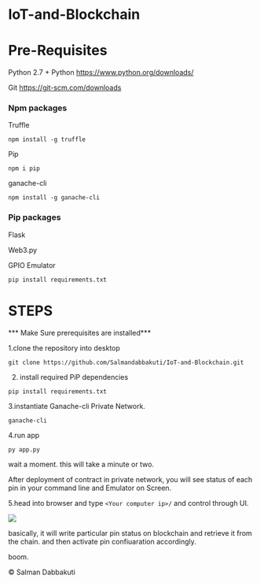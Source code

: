 # IoT-and-Blockchain

# Pre-Requisites

Python 2.7 + Python
https://www.python.org/downloads/

Git
https://git-scm.com/downloads

### Npm packages
Truffle

```npm install -g truffle```

Pip

```npm i pip```

ganache-cli

```npm install -g ganache-cli```

### Pip packages

Flask

Web3.py 

GPIO Emulator

```pip install requirements.txt```

# STEPS

*** Make Sure prerequisites are installed***

1.clone the repository into desktop

```git clone https://github.com/Salmandabbakuti/IoT-and-Blockchain.git ```


2. install required PiP dependencies

```pip install requirements.txt```

3.instantiate Ganache-cli Private Network.

```ganache-cli```

4.run app

```py app.py```

wait a moment. this will take a minute or two.

After deployment of contract in private network, you will see status of each pin in your command line and Emulator on Screen.

5.head into browser and type ```<Your computer ip>/``` and control through UI.

<img align=center src="https://github.com/Salmandabbakuti/IoT-and-Blockchain/blob/master/Screenshot%20(81).png">

basically, it will write particular pin status on blockchain and retrieve it from the chain. and then activate pin confiuaration accordingly.

boom.

 © Salman Dabbakuti
